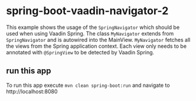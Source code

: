 # spring-boot-vaadin-navigator-2
This example shows the usage of the `SpringNavigator` which should be used
when using Vaadin Spring. The class `MyNavigator` extends from `SpringNavigator`
and is autowired into the MainView.
`MyNavigator` fetches all the views from the Spring application context. Each
view only needs to be annotated with `@SpringView` to be detected by Vaadin Spring.

## run this app
To run this app execute `mvn clean spring-boot:run` and navigate to
http://localhost:8080
